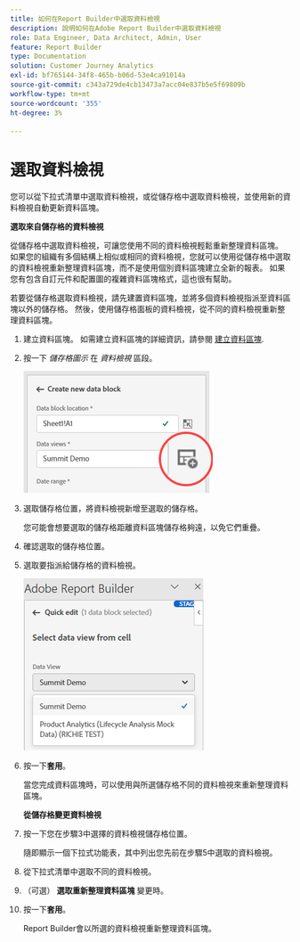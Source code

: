 ```yaml
---
title: 如何在Report Builder中選取資料檢視
description: 說明如何在Adobe Report Builder中選取資料檢視
role: Data Engineer, Data Architect, Admin, User
feature: Report Builder
type: Documentation
solution: Customer Journey Analytics
exl-id: bf765144-34f8-465b-b06d-53e4ca91014a
source-git-commit: c343a729de4cb13473a7acc04e837b5e5f69809b
workflow-type: tm+mt
source-wordcount: '355'
ht-degree: 3%

---
```


# 選取資料檢視

您可以從下拉式清單中選取資料檢視，或從儲存格中選取資料檢視，並使用新的資料檢視自動更新資料區塊。

**選取來自儲存格的資料檢視**

從儲存格中選取資料檢視，可讓您使用不同的資料檢視輕鬆重新整理資料區塊。 如果您的組織有多個結構上相似或相同的資料檢視，您就可以使用從儲存格中選取的資料檢視重新整理資料區塊，而不是使用個別資料區塊建立全新的報表。 如果您有包含自訂元件和配置圖的複雜資料區塊格式，這也很有幫助。

若要從儲存格選取資料檢視，請先建置資料區塊，並將多個資料檢視指派至資料區塊以外的儲存格。 然後，使用儲存格面板的資料檢視，從不同的資料檢視重新整理資料區塊。

1. 建立資料區塊。
如需建立資料區塊的詳細資訊，請參閱 [建立資料區塊](/help/report-builder/create-a-data-block.md).

1. 按一下 *儲存格圖示* 在 *資料檢視* 區段。

   ![建立新資料區塊視窗，並反白顯示儲存格圖示。](/help/report-builder/assets/cell-icon.png)

1. 選取儲存格位置，將資料檢視新增至選取的儲存格。

   您可能會想要選取的儲存格距離資料區塊儲存格夠遠，以免它們重疊。

1. 確認選取的儲存格位置。

1. 選取要指派給儲存格的資料檢視。

   ![顯示「選取資料」檢視的「Report Builder快速編輯」窗格。](/help/report-builder/assets/select-data-view.png)

1. 按一下&#x200B;**套用**。

   當您完成資料區塊時，可以使用與所選儲存格不同的資料檢視來重新整理資料區塊。

   **從儲存格變更資料檢視**

1. 按一下您在步驟3中選擇的資料檢視儲存格位置。

   隨即顯示一個下拉式功能表，其中列出您先前在步驟5中選取的資料檢視。

1. 從下拉式清單中選取不同的資料檢視。

1. （可選） **選取重新整理資料區塊** 變更時。

1. 按一下&#x200B;**套用**。

   Report Builder會以所選的資料檢視重新整理資料區塊。
